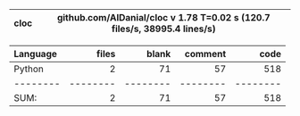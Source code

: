 cloc|github.com/AlDanial/cloc v 1.78  T=0.02 s (120.7 files/s, 38995.4 lines/s)
--- | ---

Language|files|blank|comment|code
:-------|-------:|-------:|-------:|-------:
Python|2|71|57|518
--------|--------|--------|--------|--------
SUM:|2|71|57|518
